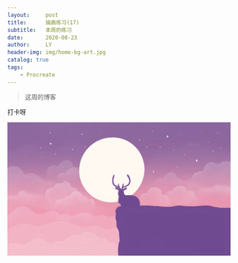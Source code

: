 ```yaml
---
layout:     post
title:      插画练习(17)
subtitle:   本周的练习
date:       2020-08-23
author:     LY
header-img: img/home-bg-art.jpg
catalog: true
tags:
    - Procreate
---
```


> 这周的博客

打卡呀

![](/img/2020082301.png)





